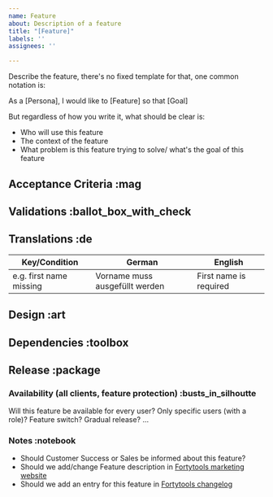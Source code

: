 ```yaml
---
name: Feature
about: Description of a feature
title: "[Feature]"
labels: ''
assignees: ''

---
```

Describe the feature, there's no fixed template for that, one common notation is:

As a [Persona], I would like to [Feature] so that [Goal]

But regardless of how you write it, what should be clear is:
- Who will use this feature
- The context of the feature
- What problem is this feature trying to solve/ what's the goal of this feature


## Acceptance Criteria :mag

## Validations :ballot_box_with_check

## Translations :de

| Key/Condition | German | English |
| ------------- | ------ | ------- |
| e.g. first name missing | Vorname muss ausgefüllt werden | First name is required | 

## Design :art

## Dependencies :toolbox

## Release :package

### Availability (all clients, feature protection) :busts_in_silhoutte

Will this feature be available for every user? Only specific users (with a role)? Feature switch? Gradual release? ...

### Notes :notebook

- Should Customer Success or Sales be informed about this feature?
- Should we add/change Feature description in [Fortytools marketing website](https://www.fortytools.com/)
- Should we add an entry for this feature in [Fortytools changelog](https://www.fortytools.com/changelog)

